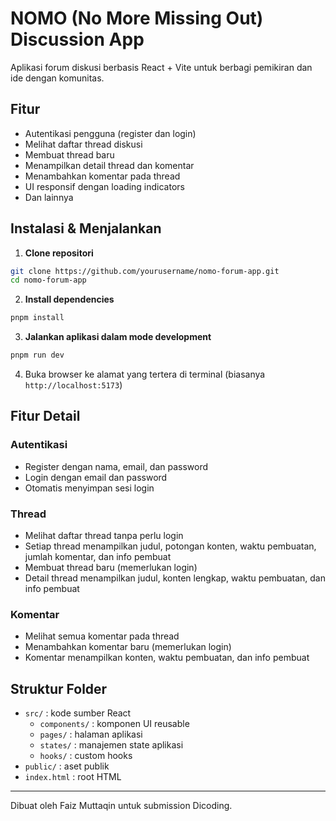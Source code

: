 # NOMO (No More Missing Out) Discussion App

Aplikasi forum diskusi berbasis React + Vite untuk berbagi pemikiran dan ide dengan komunitas.

## Fitur

- Autentikasi pengguna (register dan login)
- Melihat daftar thread diskusi
- Membuat thread baru
- Menampilkan detail thread dan komentar
- Menambahkan komentar pada thread
- UI responsif dengan loading indicators
- Dan lainnya

## Instalasi & Menjalankan

1. **Clone repositori**

```bash
git clone https://github.com/yourusername/nomo-forum-app.git
cd nomo-forum-app
```

2. **Install dependencies**

```bash
pnpm install
```

3. **Jalankan aplikasi dalam mode development**

```bash
pnpm run dev
```

4. Buka browser ke alamat yang tertera di terminal (biasanya `http://localhost:5173`)

## Fitur Detail

### Autentikasi

- Register dengan nama, email, dan password
- Login dengan email dan password
- Otomatis menyimpan sesi login

### Thread

- Melihat daftar thread tanpa perlu login
- Setiap thread menampilkan judul, potongan konten, waktu pembuatan, jumlah komentar, dan info pembuat
- Membuat thread baru (memerlukan login)
- Detail thread menampilkan judul, konten lengkap, waktu pembuatan, dan info pembuat

### Komentar

- Melihat semua komentar pada thread
- Menambahkan komentar baru (memerlukan login)
- Komentar menampilkan konten, waktu pembuatan, dan info pembuat

## Struktur Folder

- `src/` : kode sumber React
  - `components/` : komponen UI reusable
  - `pages/` : halaman aplikasi
  - `states/` : manajemen state aplikasi
  - `hooks/` : custom hooks
- `public/` : aset publik
- `index.html` : root HTML

---

Dibuat oleh Faiz Muttaqin untuk submission Dicoding.

